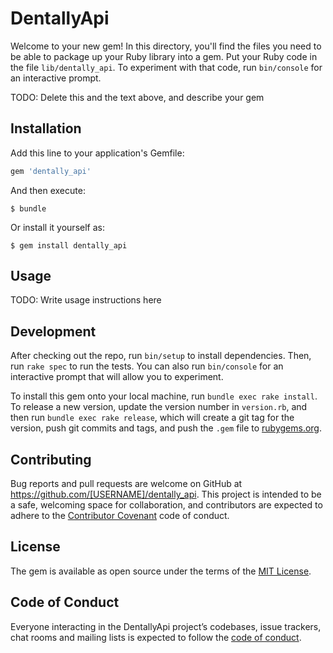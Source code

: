 # DentallyApi

Welcome to your new gem! In this directory, you'll find the files you need to be able to package up your Ruby library into a gem. Put your Ruby code in the file `lib/dentally_api`. To experiment with that code, run `bin/console` for an interactive prompt.

TODO: Delete this and the text above, and describe your gem

## Installation

Add this line to your application's Gemfile:

```ruby
gem 'dentally_api'
```

And then execute:

    $ bundle

Or install it yourself as:

    $ gem install dentally_api

## Usage

TODO: Write usage instructions here

## Development

After checking out the repo, run `bin/setup` to install dependencies. Then, run `rake spec` to run the tests. You can also run `bin/console` for an interactive prompt that will allow you to experiment.

To install this gem onto your local machine, run `bundle exec rake install`. To release a new version, update the version number in `version.rb`, and then run `bundle exec rake release`, which will create a git tag for the version, push git commits and tags, and push the `.gem` file to [rubygems.org](https://rubygems.org).

## Contributing

Bug reports and pull requests are welcome on GitHub at https://github.com/[USERNAME]/dentally_api. This project is intended to be a safe, welcoming space for collaboration, and contributors are expected to adhere to the [Contributor Covenant](http://contributor-covenant.org) code of conduct.

## License

The gem is available as open source under the terms of the [MIT License](https://opensource.org/licenses/MIT).

## Code of Conduct

Everyone interacting in the DentallyApi project’s codebases, issue trackers, chat rooms and mailing lists is expected to follow the [code of conduct](https://github.com/[USERNAME]/dentally_api/blob/master/CODE_OF_CONDUCT.md).
